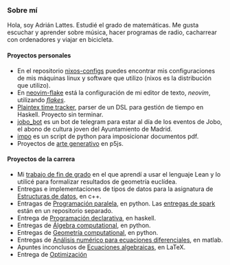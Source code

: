 ### Sobre mí

Hola, soy Adrián Lattes. Estudié el grado de matemáticas. Me gusta escuchar y aprender sobre música, hacer programas de radio, cacharrear con ordenadores y viajar en bicicleta.

#### Proyectos personales

- En el repositorio [nixos-configs](https://github.com/haztecaso/nixos-configs) puedes encontrar mis configuraciones de mis máquinas linux y software que utilizo (nixos es la distribución que utilizo).
- En [neovim-flake](https://github.com/haztecaso/neovim-flake) está la configuración de mi editor de texto, *neovim*, utilizando [*flakes*](https://nixos.wiki/wiki/Flakes).
- [Plaintex time tracker](https://github.com/haztecaso/ptt), parser de un DSL para gestión de tiempo en Haskell. Proyecto sin terminar.
- [jobo_bot](https://github.com/haztecaso/jobo_bot) es un bot de telegram para estar al día de los eventos de Jobo, el abono de cultura joven del Ayuntamiento de Madrid.
- [impo](https://github.com/haztecaso/impo) es un script de python para imposicionar documentos pdf.
- Proyectos de [arte generativo](https://github.com/haztecaso/p5js) en p5js.

#### Proyectos de la carrera

- Mi [trabajo de fin de grado](https://github.com/haztecaso/euclidean-geometry-lean) en el que aprendí a usar el lenguaje Lean y lo utilicé para formalizar resultados de geometría euclídea.
- Entregas e implementaciones de tipos de datos para la asignatura de [Estructuras de datos](https://github.com/haztecaso/edat21), en c++.
- Entragas de [Programación paralela](https://github.com/haztecaso/paralela21), en python. Las [entregas de spark](https://github.com/haztecaso/practicas-spark) están en un repositorio separado.
- Entrega de [Programación declarativa](https://github.com/haztecaso/prde20-entrega), en haskell.
- Entregas de [Álgebra computational](https://github.com/haztecaso/acomp22), en python.
- Entregas de [Geometría computational](https://github.com/haztecaso/gcomp22), en python.
- Entregas de [Análisis numérico para ecuaciones diferenciales](https://github.com/haztecaso/annu20), en matlab.
- Apuntes inconclusos de [Ecuaciones algebraicas](https://github.com/haztecaso/eal21), en LaTeX.
- Entrega de [Optimización](https://github.com/haztecaso/opti-entrega)
